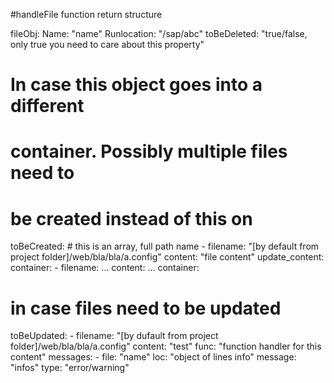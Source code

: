 #handleFile function return structure

fileObj: 
  Name: "name"
  Runlocation: "/sap/abc"
  toBeDeleted: "true/false, only true you need to care about this property"
  # In case this object goes into a different 
  # container. Possibly multiple files need to 
  # be created instead of this on
  toBeCreated:
    # this is an array, full path name
    - filename: "[by default from project folder]/web/bla/bla/a.config"
      content: "file content"
      update_content: 
      container: <container name>
    - filename: ...
      content: ...
      container: <container name>
  # in case files need to be updated
  toBeUpdated: 
    - filename: "[by dufault from project folder]/web/bla/bla/a.config"
      content: "test"
      func: "function handler for this content"
  messages: 
    - file: "name"
      loc: "object of lines info"
      message: "infos"
      type: "error/warning"
 